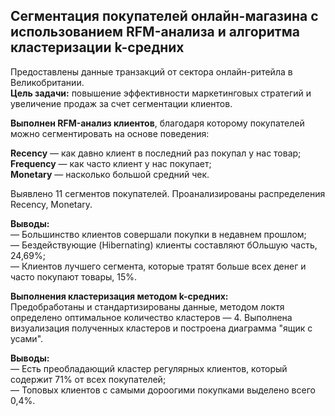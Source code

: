 ## Сегментация покупателей онлайн-магазина с использованием RFM-анализа и алгоритма кластеризации k-средних
Предоставлены данные транзакций от сектора онлайн-ритейла в Великобритании.  
**Цель задачи:** повышение эффективности маркетинговых стратегий и увеличение продаж за счет сегментации клиентов.

**Выполнен RFM-анализ клиентов**, благодаря которому покупателей можно сегментировать на основе поведения:  

**Recency** — как давно клиент в последний раз покупал у нас товар;  
**Frequency** — как часто клиент у нас покупает;  
**Monetary** — насколько большой средний чек.  

Выявлено 11 сегментов покупателей. Проанализированы распределения Recency, Monetary.  

**Выводы:**  
— Большинство клиентов совершали покупки в недавнем прошлом;  
— Бездействующие (Hibernating) клиенты составляют бОльшую часть, 24,69%;  
— Клиентов лучшего сегмента, которые тратят больше всех денег и часто покупают товары, 15%.

**Выполнения кластеризация методом k-средних:**  
Предобработаны и стандартизированы данные, методом локтя определено оптимальное количество кластеров — 4. Выполнена визуализация полученных кластеров и построена диаграмма "ящик с усами".  

**Выводы:**  
— Есть преобладающий кластер регулярных клиентов, который содержит 71% от всех покупателей;  
— Топовых клиентов с самыми дороогими покупками выделено всего 0,4%.
